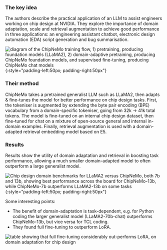 ### The key idea

The authors describe the practical application of an LLM to assist engineers working on chip design at NVIDIA. They explore the importance of domain adaptation, scale and retrieval augmentation to achieve good performance in three applications: an engineering assistant chatbot, electronic design automation (EDA) script generation and bug summarisation.

![diagram of the ChipNeMo training flow, 1) pretraining, producing foundation models (LLaMA2), 2) domain-adaptive pretraining, producing ChipNeMo foundation models, and supervised fine-tuning, producing ChipNeMo chat models]({{image_dir}}/chipnemo/fig1.png){:style="padding-left:50px; padding-right:50px"}

### Their method

ChipNeMo takes a pretrained generalist LLM such as LLaMA2, then adapts & fine-tunes the model for better performance on chip design tasks. First, the tokeniser is augmented by extending the byte pair encoding (BPE) vocabulary from a domain-specific tokeniser, going from 32k -> 41k total tokens. The model is fine-tuned on an internal chip design dataset, then fine-tuned for chat on a mixture of open-source general and internal in-domain examples. Finally, retrieval augmentation is used with a domain-adapted retrieval embedding model based on E5.

### Results

Results show the utility of domain adaptation and retrieval in boosting task performance, allowing a much smaller domain-adapted model to often outperform a large generalist model.

![Chip design domain benchmarks for LLaMA2 versus ChipNeMo, both 7b and 13b, showing best performance across the board for ChipNeMo-13b, while ChipNeMo-7b outperforms LLaMA2-13b on some tasks]({{image_dir}}/chipnemo/fig6a.png){:style="padding-left:50px; padding-right:50px"}

Some interesting points:
 - The benefit of domain-adaptation is task-dependent, e.g. for Python coding the larger generalist model (LLaMA2-70b-chat) outperforms ChipNeMo-13b, but vice versa for TCL coding.
 - They found full fine-tuning to outperform LoRA.

![table showing that full fine-tuning considerably out-performs LoRA, on domain adaptation for chip design]({{image_dir}}/chipnemo/tablexiii.png)
